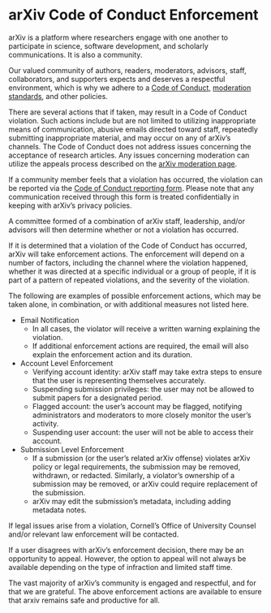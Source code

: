 # arXiv Code of Conduct Enforcement

arXiv is a platform where researchers engage with one another to participate in science, software development, and scholarly communications. It is also a community.

Our valued community of authors, readers, moderators, advisors, staff, collaborators, and supporters expects and deserves a respectful environment, which is why we adhere to a [Code of Conduct](code_of_conduct), [moderation standards](/help/moderation), and other policies. 

There are several actions that if taken, may result in a Code of Conduct violation. Such actions include but are not limited to utilizing inappropriate means of communication, abusive emails directed toward staff, repeatedly submitting inappropriate material, and may occur on any of arXiv’s channels. The Code of Conduct does not address issues concerning the acceptance of research articles. Any issues concerning moderation can utilize the appeals process described on the [arXiv moderation page](/help/moderation#appeal). 

If a community member feels that a violation has occurred, the violation can be reported via the [Code of Conduct reporting form](https://cornell.ca1.qualtrics.com/jfe/form/SV_6FgHTrYs5JT30wZ). Please note that any communication received through this form is treated confidentially in keeping with arXiv’s privacy policies. 

A committee formed of a combination of arXiv staff, leadership, and/or advisors will then determine whether or not a violation has occurred. 

If it is determined that a violation of the Code of Conduct has occurred, arXiv will take enforcement actions. The enforcement will depend on a number of factors, including the channel where the violation happened, whether it was directed at a specific individual or a group of people, if it is part of a pattern of repeated violations, and the severity of the violation. 

The following are examples of possible enforcement actions, which may be taken alone, in combination, or with additional measures not listed here.

* Email Notification
  * In all cases, the violator will receive a written warning explaining the violation.
  * If additional enforcement actions are required, the email will also explain the enforcement action and its duration. 
* Account Level Enforcement
  * Verifying account identity: arXiv staff may take extra steps to ensure that the user is representing themselves accurately.
  * Suspending submission privileges: the user may not be allowed to submit papers for a designated period.
  * Flagged account: the user’s account may be flagged, notifying administrators and moderators to more closely monitor the user’s activity.
  * Suspending user account:  the user will not be able to access their account.
* Submission Level Enforcement
  * If a submission (or the user’s related arXiv offense) violates arXiv policy or legal requirements, the submission may be removed, withdrawn, or redacted. Similarly, a violator’s ownership of a submission may be removed, or arXiv could require replacement of the submission. 
  * arXiv may edit the submission’s metadata, including adding metadata notes.
  
If legal issues arise from a violation, Cornell’s Office of University Counsel and/or relevant law enforcement will be contacted.

If a user disagrees with arXiv’s enforcement decision, there may be an opportunity to appeal. However, the option to appeal will not always be available depending on the type of infraction and limited staff time.

The vast majority of arXiv’s community is engaged and respectful, and for that we are grateful. The above enforcement actions are available to ensure that arxiv remains safe and productive for all. 






